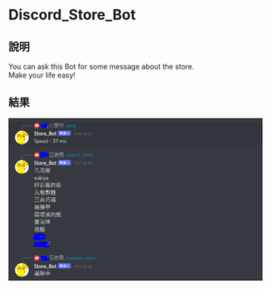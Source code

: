 # Discord_Store_Bot

## 說明
You can ask this Bot for some message about the store.   
Make your life easy! 

## 結果
![image](https://github.com/Microfish31/Discord_Store_Bot/blob/main/discord_bot_photo1.PNG)
